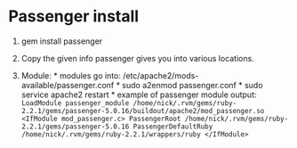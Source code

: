 # Passenger install


1. gem install passenger

2. Copy the given info passenger gives you into various locations.
  1. Module:
    * modules go into: /etc/apache2/mods-available/passenger.conf
    * sudo a2enmod passenger.conf
    * sudo service apache2 restart
    * example of passenger module output:
    ```
    LoadModule passenger_module /home/nick/.rvm/gems/ruby-2.2.1/gems/passenger-5.0.16/buildout/apache2/mod_passenger.so
       <IfModule mod_passenger.c>
         PassengerRoot /home/nick/.rvm/gems/ruby-2.2.1/gems/passenger-5.0.16
         PassengerDefaultRuby /home/nick/.rvm/gems/ruby-2.2.1/wrappers/ruby
       </IfModule>
    ```


